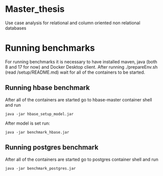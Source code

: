 # Master_thesis
Use case analysis for relational and column oriented non relational databases

# Running benchmarks

For running benchmarks it is necessary to have installed maven, java (both 8 and 17 for now) and Docker Desktop client.
After running ./prepareEnv.sh (read /setup/README.md) wait for all of the containers to be started.

## Running hbase benchmark

After all of the containers are started go to hbase-master container shell and run 

    java -jar hbase_setup_model.jar

After model is set run:

    java -jar benchmark_hbase.jar

## Running postgres benchmark

After all of the containers are started go to postgres container shell and run 

    java -jar benchmark_postgres.jar


